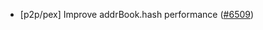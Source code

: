 - [p2p/pex] Improve addrBook.hash performance
  ([#6509](https://github.com/tendermint/tendermint/issues/6509))